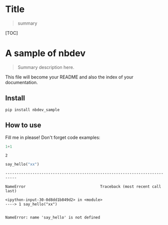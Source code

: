 # Title
> summary


[TOC]
# A sample of nbdev

> Summary description here.

This file will become your README and also the index of your documentation.

## Install

`pip install nbdev_sample`

## How to use

Fill me in please! Don't forget code examples:

```python
1+1
```




    2



```python
say_hello("xx")
```


    ---------------------------------------------------------------------------

    NameError                                 Traceback (most recent call last)

    <ipython-input-30-0d8dd1b849d2> in <module>
    ----> 1 say_hello("xx")
    

    NameError: name 'say_hello' is not defined

